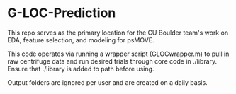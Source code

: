 # G-LOC-Prediction
This repo serves as the primary location for the CU Boulder team's work on EDA, feature selection, and modeling for psMOVE. 

This code operates via running a wrapper script (GLOCwrapper.m) to pull in raw centrifuge data and run desired trials through core code in ./library. Ensure that ./library is added to path before using. 

Output folders are ignored per user and are created on a daily basis. 
